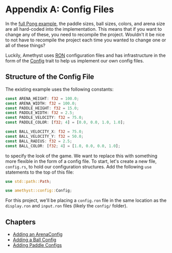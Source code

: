 # Appendix A: Config Files

In the [full Pong example][pong], the paddle sizes, ball sizes, colors, and arena size are all hard-coded
into the implementation. This means that if you want to change any of these, you need to recompile the
project. Wouldn't it be nice to not have to recompile the project each time you wanted to change one or all
of these things?

Luckily, Amethyst uses [RON] configuration files and has infrastructure in the form of the
[Config] trait to help us implement our own config files.

## Structure of the Config File

The existing example uses the following constants:

```rust
const ARENA_HEIGHT: f32 = 100.0;
const ARENA_WIDTH: f32 = 100.0;
const PADDLE_HEIGHT: f32 = 15.0;
const PADDLE_WIDTH: f32 = 2.5;
const PADDLE_VELOCITY: f32 = 75.0;
const PADDLE_COLOR: [f32; 4] = [0.0, 0.0, 1.0, 1.0];

const BALL_VELOCITY_X: f32 = 75.0;
const BALL_VELOCITY_Y: f32 = 50.0;
const BALL_RADIUS: f32 = 2.5;
const BALL_COLOR: [f32; 4] = [1.0, 0.0, 0.0, 1.0];
```

to specify the look of the game. We want to replace this with something more flexible in the form of a config
file. To start, let's create a new file, `config.rs`, to hold our configuration structures. Add the following
`use` statements to the top of this file:

```rust
use std::path::Path;

use amethyst::config::Config;
```

For this project, we'll be placing a `config.ron` file in the same location as the `display.ron` and
`input.ron` files (likely the `config/` folder).

## Chapters

- [Adding an ArenaConfig][0]
- [Adding a Ball Config][1]
- [Adding Paddle Configs][2]

[0]: ./a_config_files/arena_config.html
[1]: ./a_config_files/ball_config.html
[2]: ./a_config_files/paddle_configs.html
[config]: https://docs.amethyst.rs/master/amethyst_config/trait.Config.html
[pong]: https://github.com/amethyst/amethyst/tree/master/examples/pong_tutorial_06
[ron]: https://docs.rs/ron/~0.5/ron/
